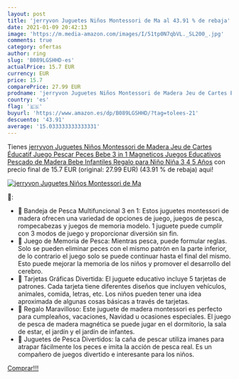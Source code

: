 ```yaml
---
layout: post
title: 'jerryvon Juguetes Niños Montessori de Ma al 43.91 % de rebaja'
date: 2021-01-09 20:42:13
image: 'https://m.media-amazon.com/images/I/51tp0N7qbVL._SL200_.jpg'
comments: true
category: ofertas
author: ring
slug: 'B089LGSHHD-es'
actualPrice: 15.7 EUR
currency: EUR
price: 15.7
comparePrice: 27.99 EUR
prodname: 'jerryvon Juguetes Niños Montessori de Madera Jeu de Cartes Éducatif Juego Pescar Peces Bebe 3 in 1 Magneticos Juegos Educativos Pescado de Madera Bebe Infantiles Regalo para Niño Niña 3 4 5 Años'
country: 'es'
flag: '🇪🇸'
buyurl: 'https://www.amazon.es/dp/B089LGSHHD/?tag=tolees-21'
descuento: '43.91'
average: '15.033333333333331'
---
```


Tienes [jerryvon Juguetes Niños Montessori de Madera Jeu de Cartes Éducatif Juego Pescar Peces Bebe 3 in 1 Magneticos Juegos Educativos Pescado de Madera Bebe Infantiles Regalo para Niño Niña 3 4 5 Años](https://www.amazon.es/dp/B089LGSHHD/?tag=tolees-21) con precio final de  15.7 EUR (original: 27.99 EUR) (43.91 %  de rebaja) aqui!

[![jerryvon Juguetes Niños Montessori de Ma](https://m.media-amazon.com/images/I/51tp0N7qbVL._SL200_.jpg)](https://www.amazon.es/dp/B089LGSHHD/?tag=tolees-21)

🔎:

- 👶 Bandeja de Pesca Multifuncional 3 en 1: Estos juguetes montessori de madera ofrecen una variedad de opciones de juego, juegos de pesca, rompecabezas y juegos de memoria modelo. 1 juguete puede cumplir con 3 modos de juego y proporcionar diversión sin fin.
- 👶 Juego de Memoria de Pesca: Mientras pesca, puede formular reglas. Solo se pueden eliminar peces con el mismo patrón en la parte inferior, de lo contrario el juego solo se puede continuar hasta el final del mismo. Esto puede mejorar la memoria de los niños y promover el desarrollo del cerebro.
- 👶 Tarjetas Gráficas Divertida: El juguete educativo incluye 5 tarjetas de patrones. Cada tarjeta tiene diferentes diseños que incluyen vehículos, animales, comida, letras, etc. Los niños pueden tener una idea aproximada de algunas cosas básicas a través de tarjetas.
- 👶 Regalo Maravilloso: Este juguete de madera montessori es perfecto para cumpleaños, vacaciones, Navidad u ocasiones especiales. El juego de pesca de madera magnética se puede jugar en el dormitorio, la sala de estar, el jardín y el jardín de infantes.
- 👶 Juguetes de Pesca Divertidos: la caña de pescar utiliza imanes para atrapar fácilmente los peces e imita la acción de pesca real. Es un compañero de juegos divertido e interesante para los niños.

[Comprar!!!](https://www.amazon.es/dp/B089LGSHHD/?tag=tolees-21)
